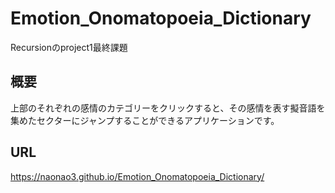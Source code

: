 # Emotion_Onomatopoeia_Dictionary
Recursionのproject1最終課題
## 概要
上部のそれぞれの感情のカテゴリーをクリックすると、その感情を表す擬音語を集めたセクターにジャンプすることができるアプリケーションです。
## URL
https://naonao3.github.io/Emotion_Onomatopoeia_Dictionary/
